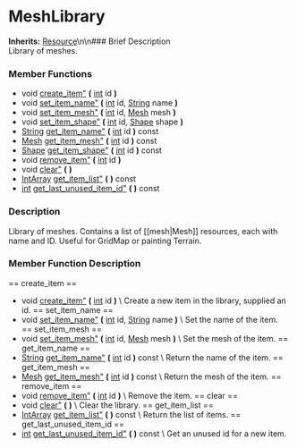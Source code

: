 #  MeshLibrary  
**Inherits:** [Resource](class_resource)\\n\\n###  Brief Description  
Library of meshes.
###  Member Functions 
  * void [create_item"](#create_item) **(** [int](class_int) id  **)**
  * void [set_item_name"](#set_item_name) **(** [int](class_int) id, [String](class_string) name  **)**
  * void [set_item_mesh"](#set_item_mesh) **(** [int](class_int) id, [Mesh](class_mesh) mesh  **)**
  * void [set_item_shape"](#set_item_shape) **(** [int](class_int) id, [Shape](class_shape) shape  **)**
  * [String](class_string) [get_item_name"](#get_item_name) **(** [int](class_int) id  **)** const
  * [Mesh](class_mesh) [get_item_mesh"](#get_item_mesh) **(** [int](class_int) id  **)** const
  * [Shape](class_shape) [get_item_shape"](#get_item_shape) **(** [int](class_int) id  **)** const
  * void [remove_item"](#remove_item) **(** [int](class_int) id  **)**
  * void [clear"](#clear) **(** **)**
  * [IntArray](class_intarray) [get_item_list"](#get_item_list) **(** **)** const
  * [int](class_int) [get_last_unused_item_id"](#get_last_unused_item_id) **(** **)** const
###  Description  
Library of meshes. Contains a list of [[mesh|Mesh]] resources, each with name and ID. Useful for GridMap or painting Terrain.
###  Member Function Description  
==  create_item  ==
  * void [create_item"](#create_item) **(** [int](class_int) id  **)**
\\
Create a new item in the library, supplied an id.
==  set_item_name  ==
  * void [set_item_name"](#set_item_name) **(** [int](class_int) id, [String](class_string) name  **)**
\\
Set the name of the item.
==  set_item_mesh  ==
  * void [set_item_mesh"](#set_item_mesh) **(** [int](class_int) id, [Mesh](class_mesh) mesh  **)**
\\
Set the mesh of the item.
==  get_item_name  ==
  * [String](class_string) [get_item_name"](#get_item_name) **(** [int](class_int) id  **)** const
\\
Return the name of the item.
==  get_item_mesh  ==
  * [Mesh](class_mesh) [get_item_mesh"](#get_item_mesh) **(** [int](class_int) id  **)** const
\\
Return the mesh of the item.
==  remove_item  ==
  * void [remove_item"](#remove_item) **(** [int](class_int) id  **)**
\\
Remove the item.
==  clear  ==
  * void [clear"](#clear) **(** **)**
\\
Clear the library.
==  get_item_list  ==
  * [IntArray](class_intarray) [get_item_list"](#get_item_list) **(** **)** const
\\
Return the list of items.
==  get_last_unused_item_id  ==
  * [int](class_int) [get_last_unused_item_id"](#get_last_unused_item_id) **(** **)** const
\\
Get an unused id for a new item.
